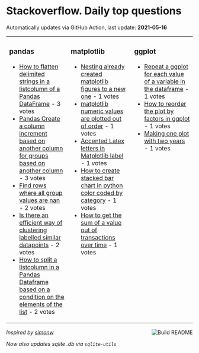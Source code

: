 # Stackoverflow. Daily top questions 

Automatically updates via GitHub Action, last update: **<!-- date starts -->2021-05-16<!-- date ends -->**


<table><tr><td valign="top" width="33%">

### pandas
<!-- pandas starts -->
* [How to flatten delimited strings in a listcolumn of a Pandas DataFrame](https://stackoverflow.com/questions/67559977/how-to-flatten-delimited-strings-in-a-list-column-of-a-pandas-dataframe) - 3 votes
* [Pandas  Create a column increment based on another column for groups based on another column](https://stackoverflow.com/questions/67554459/pandas-create-a-column-increment-based-on-another-column-for-groups-based-on-a) - 3 votes
* [Find rows where all group values are nan](https://stackoverflow.com/questions/67556266/find-rows-where-all-group-values-are-nan) - 2 votes
* [Is there an efficient way of clustering labelled similar datapoints](https://stackoverflow.com/questions/67557551/is-there-an-efficient-way-of-clustering-labelled-similar-datapoints) - 2 votes
* [How to split a listcolumn in a Pandas Dataframe based on a condition on the elements of the list](https://stackoverflow.com/questions/67559712/how-to-split-a-list-column-in-a-pandas-dataframe-based-on-a-condition-on-the-ele) - 2 votes
<!-- pandas ends -->
</td><td valign="top" width="34%">


### matplotlib
<!-- matplotlib starts -->
* [Nesting already created matplotlib figures to a new one](https://stackoverflow.com/questions/67554724/nesting-already-created-matplotlib-figures-to-a-new-one) - 1 votes
* [matplotlib numeric values are plotted out of order](https://stackoverflow.com/questions/67554081/matplotlib-numeric-values-are-plotted-out-of-order) - 1 votes
* [Accented Latex letters in Matplotlib label](https://stackoverflow.com/questions/67552246/accented-latex-letters-in-matplotlib-label) - 1 votes
* [How to create stacked bar chart in python color coded by category](https://stackoverflow.com/questions/67558783/how-to-create-stacked-bar-chart-in-python-color-coded-by-category) - 1 votes
* [How to get the sum of a value out of transactions over time](https://stackoverflow.com/questions/67556865/how-to-get-the-sum-of-a-value-out-of-transactions-over-time) - 1 votes
<!-- matplotlib ends -->
</td><td valign="top" width="34%">


### ggplot
<!-- ggplot2 starts -->
* [Repeat a ggplot for each value of a variable in the dataframe](https://stackoverflow.com/questions/67555257/repeat-a-ggplot-for-each-value-of-a-variable-in-the-dataframe) - 1 votes
* [How to reorder the plot by factors in ggplot](https://stackoverflow.com/questions/67554241/how-to-reorder-the-plot-by-factors-in-ggplot) - 1 votes
* [Making one plot with two years](https://stackoverflow.com/questions/67557901/making-one-plot-with-two-years) - 1 votes
<!-- ggplot2 ends -->
</td></tr></table>

<a href="https://github.com/hp0404/hp0404/actions"><img src="https://github.com/hp0404/hp0404/workflows/Build%20README/badge.svg" align="right" alt="Build README"></a> <p>*Inspired by  [simonw](https://github.com/simonw/simonw)*</p> <p> *Now also updates sqlite .db via `sqlite-utils`* </p>

